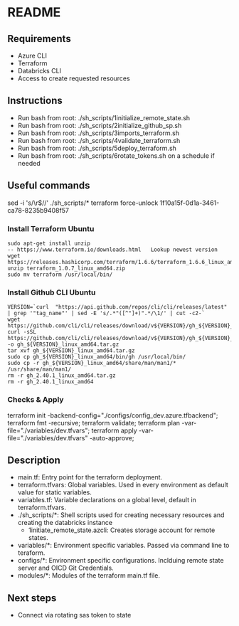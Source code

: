 # README

## Requirements

- Azure CLI
- Terraform
- Databricks CLI
- Access to create requested resources

## Instructions

- Run bash from root: ./sh_scripts/1initialize_remote_state.sh
- Run bash from root: ./sh_scripts/2initialize_github_sp.sh
- Run bash from root: ./sh_scripts/3imports_terraform.sh
- Run bash from root: ./sh_scripts/4validate_terraform.sh
- Run bash from root: ./sh_scripts/5deploy_terraform.sh
- Run bash from root: ./sh_scripts/6rotate_tokens.sh on a schedule if needed

## Useful commands

sed -i 's/\r$//' ./sh_scripts/*
terraform force-unlock 1f10a15f-0d1a-3461-ca78-8235b9408f57

### Install Terraform Ubuntu

```console
sudo apt-get install unzip
-- https://www.terraform.io/downloads.html   Lookup newest version
wget https://releases.hashicorp.com/terraform/1.6.6/terraform_1.6.6_linux_amd64.zip
unzip terraform_1.0.7_linux_amd64.zip
sudo mv terraform /usr/local/bin/
```

### Install Github CLI Ubuntu

```console
VERSION=`curl  "https://api.github.com/repos/cli/cli/releases/latest" | grep '"tag_name"' | sed -E 's/.*"([^"]+)".*/\1/' | cut -c2-`
wget https://github.com/cli/cli/releases/download/v${VERSION}/gh_${VERSION}_linux_amd64.tar.gz
curl -sSL https://github.com/cli/cli/releases/download/v${VERSION}/gh_${VERSION}_linux_amd64.tar.gz -o gh_${VERSION}_linux_amd64.tar.gz
tar xvf gh_${VERSION}_linux_amd64.tar.gz
sudo cp gh_${VERSION}_linux_amd64/bin/gh /usr/local/bin/
sudo cp -r gh_${VERSION}_linux_amd64/share/man/man1/* /usr/share/man/man1/
rm -r gh_2.40.1_linux_amd64.tar.gz
rm -r gh_2.40.1_linux_amd64
```

### Checks & Apply

terraform init -backend-config="./configs/config_dev.azure.tfbackend";
terraform fmt -recursive;
terraform validate;
terraform plan -var-file="./variables/dev.tfvars";
terraform apply -var-file="./variables/dev.tfvars" -auto-approve;

## Description

- main.tf: Entry point for the terraform deployment.
- terraform.tfvars: Global variables. Used in every environment as default value for static variables.
- variables.tf: Variable declarations on a global level, default in terraform.tfvars.
- ./sh_scripts/*: Shell scripts used for creating necessary resources and creating the databricks instance
  - 1initiate_remote_state.azcli: Creates storage account for remote states.
- variables/*: Environment specific variables. Passed via command line to teraform.
- configs/*: Environment specific configurations. Inclduing remote state server and OICD Git Credentials.
- modules/*: Modules of the terraform main.tf file.

## Next steps

- Connect via rotating sas token to state
